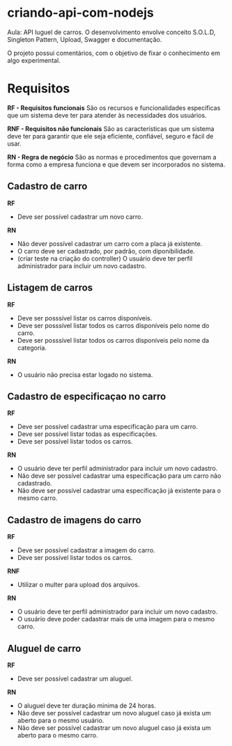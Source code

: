 # criando-api-com-nodejs
Aula: API luguel de carros. O desenvolvimento envolve conceito S.O.L.D, Singleton Pattern, Upload, Swagger e documentação.

O projeto possui comentários, com o objetivo de fixar o conhecimento em algo experimental.

# Requisitos

**RF - Requisitos funcionais**
São os recursos e funcionalidades específicas que um sistema deve ter para atender às necessidades dos usuários.

**RNF - Requisitos não funcionais**
São as características que um sistema deve ter para garantir que ele seja eficiente, confiável, seguro e fácil de usar.

**RN - Regra de negócio**
São as normas e procedimentos que governam a forma como a empresa funciona e que devem ser incorporados no sistema.

## Cadastro de carro

**RF**

- Deve ser possível cadastrar um novo carro.

**RN**

- Não dever possível cadastrar um carro com a placa já existente.
- O carro deve ser cadastrado, por padrão, com diponibilidade.
- (criar teste na criação do controller) O usuário deve ter perfil administrador para incluir um novo cadastro.

## Listagem de carros

**RF**

- Deve ser posssível listar os carros disponíveis.
- Deve ser posssível listar todos os carros disponíveis pelo nome do carro.
- Deve ser posssível listar todos os carros disponíveis pelo nome da categoria.

**RN**

- O usuário não precisa estar logado no sistema.

## Cadastro de especificaçao no carro

**RF**

- Deve ser possível cadastrar uma especificação para um carro.
- Deve ser possível listar todas as especificações.
- Deve ser possível listar todos os carros.

**RN**

- O usuário deve ter perfil administrador para incluir um novo cadastro.
- Não deve ser possível cadastrar uma especificação para um carro não cadastrado.
- Não deve ser possível cadastrar uma especificação já existente para o mesmo carro.

## Cadastro de imagens do carro

**RF**

- Deve ser possível cadastrar a imagem do carro.
- Deve ser possível listar todos os carros.

**RNF**

- Utilizar o multer para upload dos arquivos.

**RN**

- O usuário deve ter perfil administrador para incluir um novo cadastro.
- O usuário deve poder cadastrar mais de uma imagem para o mesmo carro.

## Aluguel de carro

**RF**

- Deve ser possível cadastrar um aluguel.

**RN**

- O aluguel deve ter duração minima de 24 horas.
- Não deve ser possível cadastrar um novo aluguel caso já exista um aberto para o mesmo usuário.
- Não deve ser possível cadastrar um novo aluguel caso já exista um aberto para o mesmo carro.